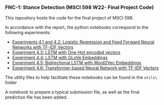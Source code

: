 ### FNC-1: Stance Detection (MSCI 598 W22- Final Project Code)

This repository hosts the code for the final project of MSCI 598.

In accordance with the report, the python notebooks correspond to the following experiments:

- [Experiments 4.1 and 4.2: Logistic Regression and Feed Forward Neural Networks with TF-IDF Vectors](https://github.com/gaurav613/msci598-fnc1-stance-detection/blob/main/TF-IDF%20%2B%20Logistic%20Regression%2C%20Feed%20Forward%20NN.ipynb)
- [Experiment 4.3: LSTM with One-Hot encoded vectors](https://github.com/gaurav613/msci598-fnc1-stance-detection/blob/main/One-Hot%20Encoding%20%2B%20LSTM.ipynb)
- [Experiment 4.4: LSTM with GLoVe Embeddings](https://github.com/gaurav613/msci598-fnc1-stance-detection/blob/main/One-Hot%20Encoding%20%2B%20LSTM.ipynb)
- [Experiment 4.5: Bidirectional LSTM with Word2Vec Embeddings](https://github.com/gaurav613/msci598-fnc1-stance-detection/blob/main/GLoVe%20Embedding%20%2B%20LSTM.ipynb)
- [Experiment 4.6: Transformer-based Neural Network with TF-IDF Vectors](https://github.com/gaurav613/msci598-fnc1-stance-detection/blob/main/TF-IDF%20%2B%20Transformer-based%20NN.ipynb)

The utility files to help facilitate these notebooks can be found in the `utils\` folder

A notebook to prepare a typical submission file, as well as the final prediction file has been added.
